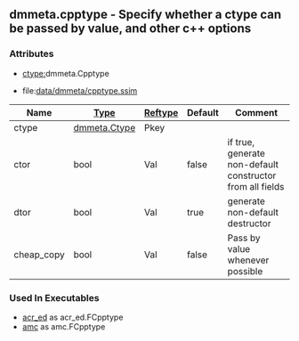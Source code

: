 ## dmmeta.cpptype - Specify whether a ctype can be passed by value, and other c++ options


### Attributes
<a href="#attributes"></a>
* [ctype:](/txt/ssimdb/dmmeta/ctype.md)dmmeta.Cpptype

* file:[data/dmmeta/cpptype.ssim](/data/dmmeta/cpptype.ssim)

|Name|[Type](/txt/ssimdb/dmmeta/ctype.md)|[Reftype](/txt/ssimdb/dmmeta/reftype.md)|Default|Comment|
|---|---|---|---|---|
|ctype|[dmmeta.Ctype](/txt/ssimdb/dmmeta/ctype.md)|Pkey|
|ctor|bool|Val|false|if true, generate non-default constructor from all fields|
|dtor|bool|Val|true|generate non-default destructor|
|cheap_copy|bool|Val|false|Pass by value whenever possible|

### Used In Executables
<a href="#used-in-executables"></a>
* [acr_ed](/txt/exe/acr_ed/README.md) as acr_ed.FCpptype
* [amc](/txt/exe/amc/README.md) as amc.FCpptype

